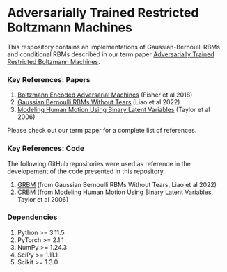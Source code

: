 # Adversarially Trained Restricted Boltzmann Machines
This respository contains an implementations of Gaussian-Bernoulli RBMs and conditional RBMs described in our term paper 
[Adversarially Trained Restricted Boltzmann Machines](https://drive.google.com/file/d/1E3neLycZpeZHpIjeLM041KUa8acW1DBr/view?usp=sharing). 

### Key References: Papers
1. [Boltzmann Encoded Adversarial Machines](https://arxiv.org/abs/1804.08682) (Fisher et al 2018)
2. [Gaussian Bernoulli RBMs Without Tears](https://arxiv.org/abs/2210.10318) (Liao et al 2022)
3. [Modeling Human Motion Using Binary Latent Variables](https://proceedings.neurips.cc/paper_files/paper/2006/file/1091660f3dff84fd648efe31391c5524-Paper.pdf) (Taylor et al 2006)

Please check out our term paper for a complete list of references. 

### Key References: Code
The following GitHub repositories were used as reference in the developement of the code presented in this repository. 
1. [GRBM](https://github.com/DSL-Lab/GRBM) (from Gaussian Bernoulli RBMs Without Tears, Liao et al 2022)
2. [CRBM](https://gist.github.com/gwtaylor/2505670) (from Modeling Human Motion Using Binary Latent Variables, Taylor et al 2006)

### Dependencies
1. Python >= 3.11.5
2. PyTorch >= 2.1.1
3. NumPy >= 1.24.3
4. SciPy >= 1.11.1
5. Scikit >= 1.3.0

